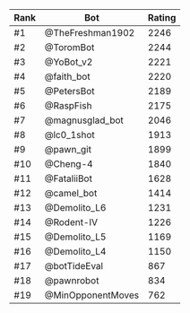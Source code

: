 Rank|Bot|Rating
---|---|---
#1|@TheFreshman1902|2246
#2|@ToromBot|2244
#3|@YoBot_v2|2221
#4|@faith_bot|2220
#5|@PetersBot|2189
#6|@RaspFish|2175
#7|@magnusglad_bot|2046
#8|@lc0_1shot|1913
#9|@pawn_git|1899
#10|@Cheng-4|1840
#11|@FataliiBot|1628
#12|@camel_bot|1414
#13|@Demolito_L6|1231
#14|@Rodent-IV|1226
#15|@Demolito_L5|1169
#16|@Demolito_L4|1150
#17|@botTideEval|867
#18|@pawnrobot|834
#19|@MinOpponentMoves|762
